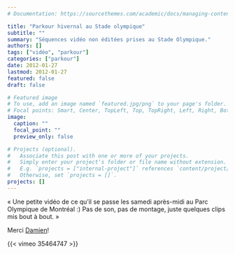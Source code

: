 ```yaml
---
# Documentation: https://sourcethemes.com/academic/docs/managing-content/

title: "Parkour hivernal au Stade olympique"
subtitle: ""
summary: "Séquences vidéo non éditées prises au Stade Olympique."
authors: []
tags: ["vidéo", "parkour"]
categories: ["parkour"]
date: 2012-01-27
lastmod: 2012-01-27
featured: false
draft: false

# Featured image
# To use, add an image named `featured.jpg/png` to your page's folder.
# Focal points: Smart, Center, TopLeft, Top, TopRight, Left, Right, BottomLeft, Bottom, BottomRight.
image:
  caption: ""
  focal_point: ""
  preview_only: false

# Projects (optional).
#   Associate this post with one or more of your projects.
#   Simply enter your project's folder or file name without extension.
#   E.g. `projects = ["internal-project"]` references `content/project/deep-learning/index.md`.
#   Otherwise, set `projects = []`.
projects: []
---
```


«&nbsp;Une petite vidéo de ce qu’il se passe les samedi après-midi au Parc
Olympique de Montréal :) Pas de son, pas de montage, juste quelques
clips mis bout à bout.&nbsp;»

Merci [Damien](http://blog.pcitron.fr/)!

{{< vimeo 35464747 >}}
